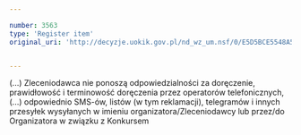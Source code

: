 ```yaml
---

number: 3563
type: 'Register item'
original_uri: 'http://decyzje.uokik.gov.pl/nd_wz_um.nsf/0/E5D5BCE5548A5225C1257A54003C432C?OpenDocument'


---
```


(...) Zleceniodawca nie ponoszą odpowiedzialności za doręczenie, prawidłowość i terminowość doręczenia przez operatorów telefonicznych, (...) odpowiednio SMS-ów, listów (w tym reklamacji), telegramów i innych przesyłek wysyłanych w imieniu organizatora/Zleceniodawcy lub przez/do Organizatora w związku z Konkursem

